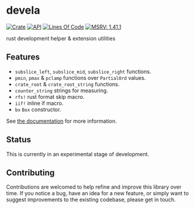 # devela

[![Crate](https://img.shields.io/crates/v/devela.svg)](https://crates.io/crates/devela)
[![API](https://docs.rs/devela/badge.svg)](https://docs.rs/devela/)
[![Lines Of Code](https://tokei.rs/b1/github/andamira/devela?category=code)](https://github.com/andamira/devela)
[![MSRV: 1.41.1](https://flat.badgen.net/badge/MSRV/1.41.1/purple)](https://blog.rust-lang.org/2020/02/27/Rust-1.41.1.html)

rust development helper & extension utilities

## Features

- `subslice_left`, `subslice_mid`, `subslice_right` functions.
- `pmin`, `pmax` & `pclamp` functions over `PartialOrd` values.
- `crate_root` & `crate_root_string` functions.
- `counter_string` strings for measuring.
- `rfs!` rust format skip macro.
- `iif!` inline if macro.
- `bx` `Box` constructor.

See [the documentation](https://docs.rs/depura/) for more information.

## Status

This is currently in an experimental stage of development.

## Contributing

Contributions are welcomed to help refine and improve this library over time.
If you notice a bug, have an idea for a new feature, or simply want to suggest
improvements to the existing codebase, please get in touch.
